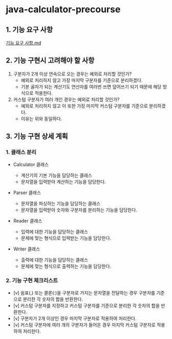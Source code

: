 # java-calculator-precourse

## 1. 기능 요구 사항
[기능 요구 사항.md](./docs/%EA%B8%B0%EB%8A%A5%EC%9A%94%EA%B5%AC%EC%82%AC%ED%95%AD.md)

## 2. 기능 구현시 고려해야 할 사항
1. 구분자가 2개 이상 연속으로 오는 경우는 예외로 처리할 것인가?
   - 예외로 처리하지 않고 가장 마지막 구분자를 기준으로 분리하겠다.
   - 기본 골자가 되는 계산기도 연산자를 여러번 쓰면 덮어쓰기 되기 때문에 해당 방식으로 적용한다.
2. 커스텀 구분자가 여러 개인 경우는 예외로 처리할 것인가?
   - 예외로 처리하지 않고 이 또한 가장 마지막 커스텀 구분자를 기준으로 분리하겠다.
   - 이유는 위와 동일하다.

## 3. 기능 구현 상세 계획
### 1. 클래스 분리
   - Calculator 클래스
     - 계산기의 기본 기능을 담당하는 클래스
     - 문자열을 입력받아 계산하는 기능을 담당한다.

   - Parser 클래스
     - 문자열을 파싱하는 기능을 담당하는 클래스
     - 문자열을 입력받아 숫자와 구분자를 분리하는 기능을 담당한다.

   - Reader 클래스
     - 입력에 대한 기능을 담당하는 클래스
     - 문제에 맞는 형식으로 입력받는 기능을 담당한다.

   - Writer 클래스
     - 출력에 대한 기능을 담당하는 클래스
     - 문제에 맞는 형식으로 출력하는 기능을 담당한다.

### 2. 기능 구현 체크리스트
   - [v] 쉼표(,) 또는 콜론(:)을 구분자로 가지는 문자열을 전달하는 경우 구분자를 기준으로 분리한 각 숫자의 합을 반환한다.
   - [v] 커스텀 구분자를 지정하고 커스텀 구분자를 기준으로 분리한 각 숫자의 합을 반환한다.
   - [v] 구분자가 2개 이상인 경우 마지막 구분자로 적용하여 처리한다.
   - [v] 커스텀 구분자에 여러 개의 구분자가 들어온 경우 마지막 커스텀 구분자로 적용하여 처리한다.